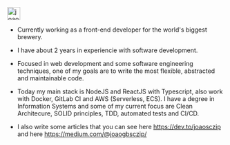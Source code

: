 
<a href="https://dev.to/joaosczip">
  <img src="https://d2fltix0v2e0sb.cloudfront.net/dev-badge.svg" alt="joaosczip's DEV Profile" height="30" width="30">
</a>

- Currently working as a front-end developer for the world's biggest brewery. 

- I have about 2 years in experiencie with software development. 

- Focused in web development and some software engineering techniques, one of my goals are to write the most flexible, abstracted and maintainable code. 

- Today my main stack is NodeJS and ReactJS with Typescript, also work with Docker, GitLab CI and AWS (Serverless, ECS). I have a degree in Information Systems and some of my current focus are Clean Architecure, SOLID principles, TDD, automated tests and CI/CD. 

- I also write some articles that you can see here https://dev.to/joaosczip and here https://medium.com/@joaogbsczip/ 
<!--
 I’m currently working on ...
- 🌱 I’m currently learning ...
- 👯 I’m looking to collaborate on ...
- 🤔 I’m looking for help with ...
- 💬 Ask me about ...
- 📫 How to reach me: ...
- 😄 Pronouns: ...
- ⚡ Fun fact: ...
-->
